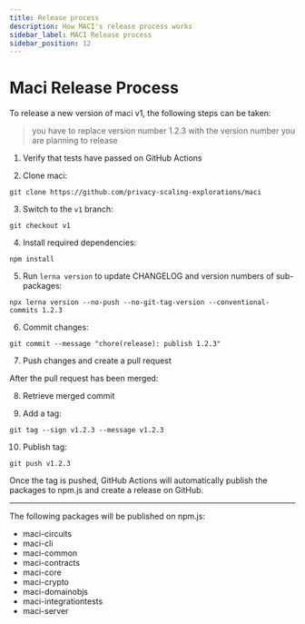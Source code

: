 ```yaml
---
title: Release process
description: How MACI's release process works
sidebar_label: MACI Release process
sidebar_position: 12
---
```


# Maci Release Process

To release a new version of maci v1, the following steps can be taken:

> you have to replace version number 1.2.3 with the version number you are planning to release

1. Verify that tests have passed on GitHub Actions

2. Clone maci:

```
git clone https://github.com/privacy-scaling-explorations/maci
```

3. Switch to the `v1` branch:

```
git checkout v1
```

4. Install required dependencies:

```
npm install
```

5. Run `lerna version` to update CHANGELOG and version numbers of sub-packages:

```
npx lerna version --no-push --no-git-tag-version --conventional-commits 1.2.3
```

6. Commit changes:

```
git commit --message "chore(release): publish 1.2.3"
```

7. Push changes and create a pull request

After the pull request has been merged:


8. Retrieve merged commit

9. Add a tag:

```
git tag --sign v1.2.3 --message v1.2.3
```

10. Publish tag:

```
git push v1.2.3
```

Once the tag is pushed, GitHub Actions will automatically publish the packages to npm.js and create a release on GitHub.

---

The following packages will be published on npm.js:

* maci-circuits
* maci-cli
* maci-common
* maci-contracts
* maci-core
* maci-crypto
* maci-domainobjs
* maci-integrationtests
* maci-server